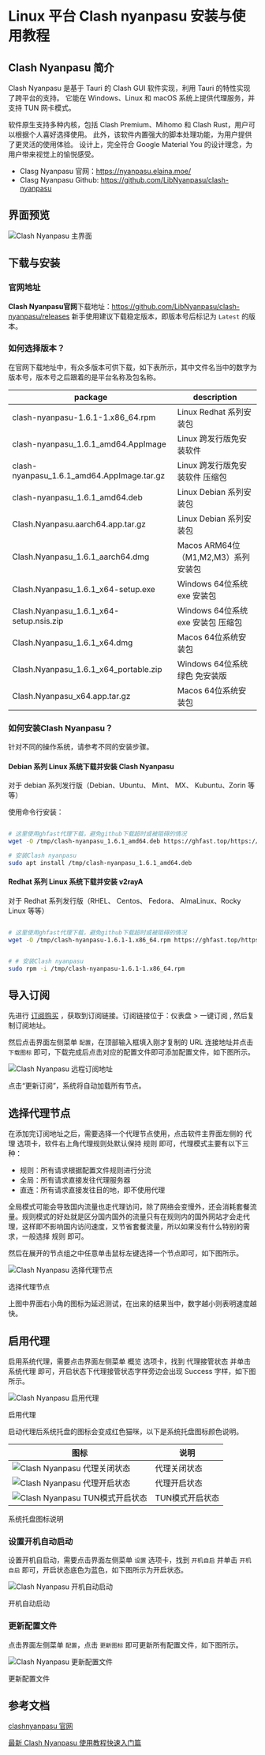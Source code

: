 # Linux 平台 Clash nyanpasu 安装与使用教程

## Clash Nyanpasu 简介

Clash Nyanpasu 是基于 Tauri 的 Clash GUI 软件实现，利用 Tauri 的特性实现了跨平台的支持。 它能在 Windows、Linux 和 macOS 系统上提供代理服务，并支持 TUN 网卡模式。

软件原生支持多种内核，包括 Clash Premium、Mihomo 和 Clash Rust，用户可以根据个人喜好选择使用。 此外，该软件内置强大的脚本处理功能，为用户提供了更灵活的使用体验。 设计上，完全符合 Google Material You 的设计理念，为用户带来视觉上的愉悦感受。

- Clasg Nyanpasu 官网：<https://nyanpasu.elaina.moe/>
- Clasg Nyanpasu Github: <https://github.com/LibNyanpasu/clash-nyanpasu>

## **界面预览**

![Clash Nyanpasu 主界面](https://clashnyanpasu.org/wp-content/uploads/2024/10/1730106861-Clash-Nyanpasu-interface-cn.jpg)

## **下载与安装**

### 官网地址

**Clash Nyanpasu官网**下载地址：<https://github.com/LibNyanpasu/clash-nyanpasu/releases> 新手使用建议下载稳定版本，即版本号后标记为 `Latest` 的版本。

### 如何选择版本？

在官网下载地址中，有众多版本可供下载，如下表所示，其中文件名当中的数字为版本号，版本号之后跟着的是平台名称及包名称。

| package | description |
| --- | --- |
| clash-nyanpasu-1.6.1-1.x86_64.rpm | Linux Redhat 系列安装包 |
| clash-nyanpasu_1.6.1_amd64.AppImage | Linux 跨发行版免安装软件 |
| clash-nyanpasu_1.6.1_amd64.AppImage.tar.gz | Linux 跨发行版免安装软件 压缩包|
| clash-nyanpasu_1.6.1_amd64.deb | Linux Debian 系列安装包 |
| Clash.Nyanpasu.aarch64.app.tar.gz | Linux Debian 系列安装包 |
| Clash.Nyanpasu_1.6.1_aarch64.dmg | Macos ARM64位（M1,M2,M3）系列安装包|
| Clash.Nyanpasu_1.6.1_x64-setup.exe | Windows 64位系统 exe 安装包|
| Clash.Nyanpasu_1.6.1_x64-setup.nsis.zip | Windows 64位系统 exe 安装包 压缩包|
| Clash.Nyanpasu_1.6.1_x64.dmg | Macos 64位系统安装包 |
| Clash.Nyanpasu_1.6.1_x64_portable.zip | Windows 64位系统 绿色 免安装版|
| Clash.Nyanpasu_x64.app.tar.gz | Macos 64位系统安装包 |

### 如何安装Clash Nyanpasu？

针对不同的操作系统，请参考不同的安装步骤。

#### Debian 系列 Linux 系统下载并安装 Clash Nyanpasu

对于 debian 系列发行版（Debian、Ubuntu、 Mint、 MX、 Kubuntu、Zorin 等等）

使用命令行安装：

```bash

# 这里使用ghfast代理下载，避免github下载超时或被阻碍的情况
wget -O /tmp/clash-nyanpasu_1.6.1_amd64.deb https://ghfast.top/https://github.com/libnyanpasu/clash-nyanpasu/releases/download/v1.6.1/clash-nyanpasu_1.6.1_amd64.deb

# 安装Clash nyanpasu
sudo apt install /tmp/clash-nyanpasu_1.6.1_amd64.deb

```

#### Redhat 系列 Linux 系统下载并安装 v2rayA

对于 Redhat 系列发行版（RHEL、 Centos、 Fedora、 AlmaLinux、Rocky Linux 等等）

```bash

# 这里使用ghfast代理下载，避免github下载超时或被阻碍的情况
wget -O /tmp/clash-nyanpasu-1.6.1-1.x86_64.rpm https://ghfast.top/https://github.com/libnyanpasu/clash-nyanpasu/releases/download/v1.6.1/clash-nyanpasu-1.6.1-1.x86_64.rpm


# # 安装Clash nyanpasu
sudo rpm -i /tmp/clash-nyanpasu-1.6.1-1.x86_64.rpm

```

## 导入订阅

先进行 [订阅购买](https://shortlink.20250812.xyz/1) ，获取到订阅链接。订阅链接位于：仪表盘 > 一键订阅 , 然后复制订阅地址。

然后点击界面左侧菜单 `配置`，在顶部输入框填入刚才复制的 URL 连接地址并点击 `下载图标` 即可，下载完成后点击对应的配置文件即可添加配置文件，如下图所示。

![Clash Nyanpasu 远程订阅地址](https://clashnyanpasu.org/wp-content/uploads/2024/11/1731224657-ClashNyanpasu-Profiles-Download.jpg)

点击“更新订阅”，系统将自动加载所有节点。

## 选择代理节点

在添加完订阅地址之后，需要选择一个代理节点使用，点击软件主界面左侧的 代理 选项卡，软件右上角代理规则处默认保持 规则 即可，代理模式主要有以下三种：

* 规则：所有请求根据配置文件规则进行分流
* 全局：所有请求直接发往代理服务器
* 直连：所有请求直接发往目的地，即不使用代理

全局模式可能会导致国内流量也走代理访问，除了网络会变慢外，还会消耗套餐流量。规则模式的好处就是区分国内国外的流量只有在规则内的国外网站才会走代理，这样即不影响国内访问速度，又节省套餐流量，所以如果没有什么特别的需求，一般选择 规则 即可。

然后在展开的节点组之中任意单击鼠标左键选择一个节点即可，如下图所示。

![Clash Nyanpasu 选择代理节点](https://clashnyanpasu.org/wp-content/uploads/2024/11/1731227658-ClashNyanpasu-Proxies-Choose.jpg)

选择代理节点

上图中界面右小角的图标为延迟测试，在出来的结果当中，数字越小则表明速度越快。

## 启用代理

启用系统代理，需要点击界面左侧菜单 概览 选项卡，找到 代理接管状态 并单击 系统代理 即可，开启状态下代理接管状态字样旁边会出现 Success 字样，如下图所示。

![Clash Nyanpasu 启用代理](https://clashnyanpasu.org/wp-content/uploads/2024/11/1731230431-ClashNyanpasu-Dashboard-System-Proxy.jpg)

启用代理

启动代理后系统托盘的图标会变成红色猫咪，以下是系统托盘图标颜色说明。

| **图标** | **说明** |
| --- | --- |
| ![Clash Nyanpasu 代理关闭状态](https://clashnyanpasu.org/wp-content/uploads/2024/11/1731231202-clashnyanpasu-icon-white.png) | 代理关闭状态 |
| ![Clash Nyanpasu 代理开启状态](https://clashnyanpasu.org/wp-content/uploads/2024/11/1731231194-clashnyanpasu-icon-pink.png) | 代理开启状态 |
| ![Clash Nyanpasu TUN模式开启状态](https://clashnyanpasu.org/wp-content/uploads/2024/11/1731231210-clashnyanpasu-icon-blue.png) | TUN模式开启状态 |

系统托盘图标说明

### 设置开机自动启动

设置开机自启动，需要点击界面左侧菜单 `设置` 选项卡，找到 `开机自启` 并单击 `开机自启` 即可，开启状态底色为蓝色，如下图所示为开启状态。

![Clash Nyanpasu 开机自动启动](https://clashnyanpasu.org/wp-content/uploads/2024/11/1731231810-ClashNyanpasu-Settings-Start-with-Windows.jpg)

开机自动启动

### 更新配置文件

点击界面左侧菜单 `配置`，点击 `更新图标` 即可更新所有配置文件，如下图所示。

![Clash Nyanpasu 更新配置文件](https://clashnyanpasu.org/wp-content/uploads/2024/11/1731232089-ClashNyanpasu-Profiles-Update.jpg)

更新配置文件

## 参考文档

[clashnyanpasu 官网](https://clashnyanpasu.xyz/)

[最新 Clash Nyanpasu 使用教程快速入门篇](https://clashnyanpasu.org/)
